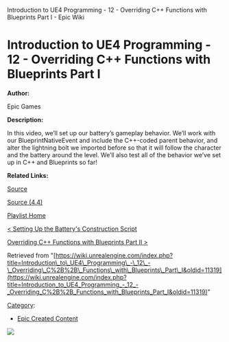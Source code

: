 Introduction to UE4 Programming - 12 - Overriding C++ Functions with Blueprints Part I - Epic Wiki                    

Introduction to UE4 Programming - 12 - Overriding C++ Functions with Blueprints Part I
======================================================================================

  

**Author:**

Epic Games

**Description:**

In this video, we’ll set up our battery’s gameplay behavior. We’ll work with our BlueprintNativeEvent and include the C++-coded parent behavior, and alter the lightning bolt we imported before so that it will follow the character and the battery around the level. We’ll also test all of the behavior we’ve set up in C++ and Blueprints so far!

**Related Links:**

[Source](https://d26ilriwvtzlb.cloudfront.net/3/3c/Source.zip "Source.zip")

[Source (4.4)](https://d26ilriwvtzlb.cloudfront.net/8/85/Source_4_4.zip "Source 4 4.zip")

[Playlist Home](/Category:Epic_Video_Playlists "Category:Epic Video Playlists")

[< Setting Up the Battery's Construction Script](/Introduction_to_UE4_Programming_-_11_-_Setting_Up_the_Battery%27s_Construction_Script "Introduction to UE4 Programming - 11 - Setting Up the Battery's Construction Script")

[Overriding C++ Functions with Blueprints Part II >](/Introduction_to_UE4_Programming_-_12_-_Overriding_C%2B%2B_Functions_with_Blueprints_Part_II "Introduction to UE4 Programming - 12 - Overriding C++ Functions with Blueprints Part II")

Retrieved from "[https://wiki.unrealengine.com/index.php?title=Introduction\_to\_UE4\_Programming\_-\_12\_-\_Overriding\_C%2B%2B\_Functions\_with\_Blueprints\_Part\_I&oldid=11319](https://wiki.unrealengine.com/index.php?title=Introduction_to_UE4_Programming_-_12_-_Overriding_C%2B%2B_Functions_with_Blueprints_Part_I&oldid=11319)"

[Category](/Special:Categories "Special:Categories"):

*   [Epic Created Content](/Category:Epic_Created_Content "Category:Epic Created Content")

  ![](https://tracking.unrealengine.com/track.png)